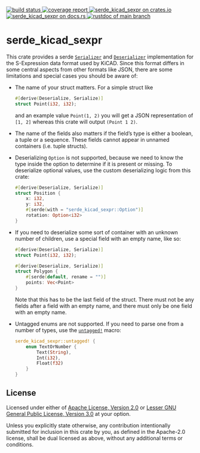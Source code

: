 <br/>
<div>
	<a href="https://github.com/kicad-rs/serde_kicad_sexpr/actions/workflows/rust.yml">
		<img alt="build status" src="https://github.com/kicad-rs/serde_kicad_sexpr/actions/workflows/rust.yml/badge.svg"/>
	</a>
	<a href="https%3A//kicad-rs.github.io/serde_kicad_sexpr/tarpaulin-report.html">
		<img alt="coverage report" src="https%3A//kicad-rs.github.io/serde_kicad_sexpr/coverage.svg"/>
	</a>
	<a href="https://crates.io/crates/serde_kicad_sexpr">
		<img alt="serde_kicad_sexpr on crates.io" src="https://img.shields.io/crates/v/serde_kicad_sexpr.svg"/>
	</a>
	<a href="https://docs.rs/serde_kicad_sexpr">
		<img alt="serde_kicad_sexpr on docs.rs" src="https://docs.rs/serde_kicad_sexpr/badge.svg"/>
	</a>
	<a href="https%3A//kicad-rs.github.io/serde_kicad_sexpr/doc/serde_kicad_sexpr/index.html">
		<img alt="rustdoc of main branch" src="https://img.shields.io/badge/docs-main-blue.svg"/>
	</a>
</div>

# serde_kicad_sexpr

This crate provides a serde [`Serializer`][__link0] and [`Deserializer`][__link1] implementation for the S-Expression data format used by KiCAD. Since this format differs in some central aspects from other formats like JSON, there are some limitations and special cases you should be aware of:

 - The name of your struct matters. For a simple struct like
	
	
	```rust
	#[derive(Deserialize, Serialize)]
	struct Point(i32, i32);
	```
	
	and an example value `Point(1, 2)` you will get a JSON representation of `[1, 2]` whereas this crate will output `(Point 1 2)`.
	
	
 - The name of the fields also matters if the field’s type is either a boolean, a tuple or a sequence. These fields cannot appear in unnamed containers (i.e. tuple structs).
	
	
 - Deserializing `Option` is not supported, because we need to know the type inside the option to determine if it is present or missing. To deserialize optional values, use the custom deserializing logic from this crate:
	
	
	```rust
	#[derive(Deserialize, Serialize)]
	struct Position {
	    x: i32,
	    y: i32,
	    #[serde(with = "serde_kicad_sexpr::Option")]
	    rotation: Option<i32>
	}
	```
	
	
 - If you need to deserialize some sort of container with an unknown number of children, use a special field with an empty name, like so:
	
	
	```rust
	#[derive(Deserialize, Serialize)]
	struct Point(i32, i32);
	
	#[derive(Deserialize, Serialize)]
	struct Polygon {
	    #[serde(default, rename = "")]
	    points: Vec<Point>
	}
	```
	
	Note that this has to be the last field of the struct. There must not be any fields after a field with an empty name, and there must only be one field with an empty name.
	
	
 - Untagged enums are not supported. If you need to parse one from a number of types, use the [`untagged!`][__link2] macro:
	
	
	```rust
	serde_kicad_sexpr::untagged! {
	    enum TextOrNumber {
	        Text(String),
	        Int(i32),
	        Float(f32)
	    }
	}
	```
	
	



## License

Licensed under either of [Apache License, Version 2.0](./LICENSE-Apache-2.0) or
[Lesser GNU General Public License, Version 3.0](./LICENSE-LGPL-3.0) at your option.

Unless you explicitly state otherwise, any contribution intentionally submitted for inclusion in this crate by you,
as defined in the Apache-2.0 license, shall be dual licensed as above, without any additional terms or conditions.

 [__link0]: https://docs.rs/serde/1.0.133/serde/?search=serde::ser::Serializer
 [__link1]: https://docs.rs/serde/1.0.133/serde/?search=serde::de::Deserializer
 [__link2]: https://docs.rs/serde_kicad_sexpr/0.1.0/serde_kicad_sexpr/?search=serde_kicad_sexpr::untagged
